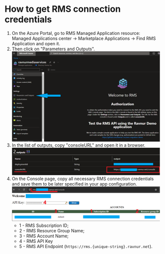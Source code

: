 # How to get RMS connection credentials

1. On the Azure Portal, go to RMS Managed Application resource: Managed Applications center -> Marketplace Applications -> Find RMS Application and open it.
2. Then click on "Parameters and Outputs". ![RMS Managed App view](img/rms-managed-app.png)
3. In the list of outputs, copy "consoleURL" and open it in a browser. ![RMS Console URL](img/rms-managed-app-outputs.png)
4. On the Console page, copy all necessary RMS connection credentials and save them to be later specified in your app configuration.
   ![Console credentials](img/console-credentials.PNG)
   * 1 - RMS Subscription ID;
   * 2 - RMS Resource Group Name;
   * 3 - RMS Account Name;
   * 4 - RMS API Key
   * 5 - RMS API Endpoint (`https://rms.{unique-string}.ravnur.net`).